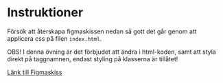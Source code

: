 # Instruktioner

Försök att återskapa figmaskissen nedan så gott det går genom att applicera css på filen ```index.html```.

OBS! I denna övning är det förbjudet att ändra i html-koden, samt att styla direkt på taggnamnen, endast styling på klasserna är tillåtet!

[Länk till Figmaskiss](https://www.figma.com/file/Kox5hlXEK8TDgnhpRXOYeM/mockup?type=design&node-id=1-2&mode=design&t=aH2gT4IQaaEoDkcu-0)